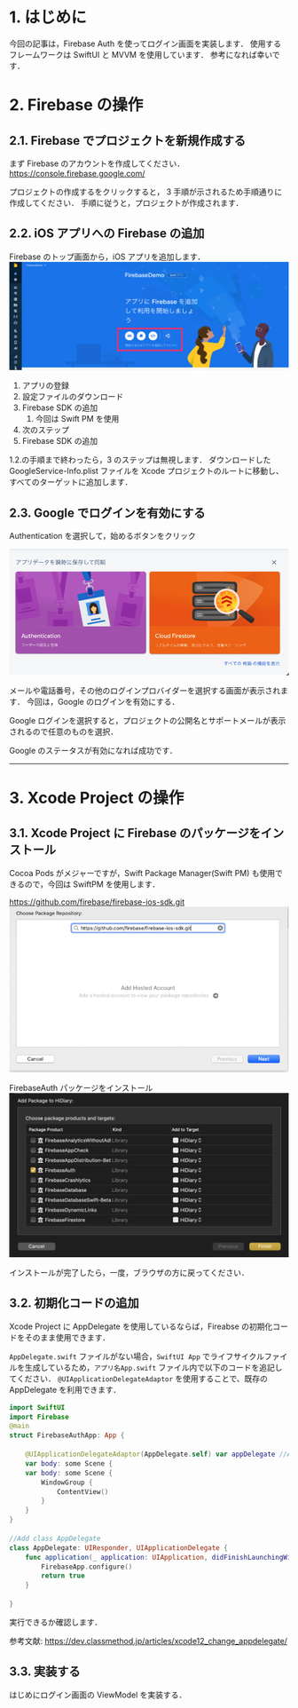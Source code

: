 # 1. はじめに

今回の記事は，Firebase Auth を使ってログイン画面を実装します．
使用するフレームワークは SwiftUI と MVVM を使用しています．
参考になれば幸いです．

# 2. Firebase の操作

## 2.1. Firebase でプロジェクトを新規作成する

まず Firebase のアカウントを作成してください．
https://console.firebase.google.com/

プロジェクトの作成するをクリックすると， 3 手順が示されるため手順通りに作成してください．
手順に従うと，プロジェクトが作成されます．

## 2.2. iOS アプリへの Firebase の追加

Firebase のトップ画面から，iOS アプリを追加します．
![new-app](../images/20210718_23.33.png)

1. アプリの登録
2. 設定ファイルのダウンロード
3. Firebase SDK の追加
   1. 今回は Swift PM を使用
4. 次のステップ
5. Firebase SDK の追加

1.2.の手順まで終わったら，3 のステップは無視します．
ダウンロードした GoogleService-Info.plist ファイルを Xcode プロジェクトのルートに移動し、 すべてのターゲットに追加します．

## 2.3. Google でログインを有効にする

Authentication を選択して，始めるボタンをクリック

![;file20210718_](../images/20210718_20.51.png)

メールや電話番号，その他のログインプロバイダーを選択する画面が表示されます．
今回は，Google のログインを有効にする．

Google ログインを選択すると，プロジェクトの公開名とサポートメールが表示されるので任意のものを選択．

Google のステータスが有効になれば成功です．

---

# 3. Xcode Project の操作

## 3.1. Xcode Project に Firebase のパッケージをインストール

Cocoa Pods がメジャーですが，Swift Package Manager(Swift PM) も使用できるので，今回は SwiftPM を使用します．

https://github.com/firebase/firebase-ios-sdk.git
![20210718_20.48](../images/20210718_20.14.png)

FirebaseAuth パッケージをインストール
![20210718_20.4](../images/20210718_20.16.png)

インストールが完了したら，一度，ブラウザの方に戻ってください．

## 3.2. 初期化コードの追加

Xcode Project に AppDelegate を使用しているならば，Fireabse の初期化コードをそのまま使用できます．

`AppDelegate.swift` ファイルがない場合，`SwiftUI App` でライフサイクルファイルを生成しているため，`アプリ名App.swift` ファイル内で以下のコードを追記してください．
`@UIApplicationDelegateAdaptor` を使用することで、既存の AppDelegate を利用できます．

```swift
import SwiftUI
import Firebase
@main
struct FirebaseAuthApp: App {

    @UIApplicationDelegateAdaptor(AppDelegate.self) var appDelegate //Add
    var body: some Scene {
    var body: some Scene {
        WindowGroup {
            ContentView()
        }
    }
}

//Add class AppDelegate
class AppDelegate: UIResponder, UIApplicationDelegate {
    func application(_ application: UIApplication, didFinishLaunchingWithOptions launchOptions: [UIApplication.LaunchOptionsKey : Any]? = nil) -> Bool {
        FirebaseApp.configure()
        return true
    }

}
```

実行できるか確認します．

参考文献:
https://dev.classmethod.jp/articles/xcode12_change_appdelegate/

## 3.3. 実装する

はじめにログイン画面の ViewModel を実装する．
